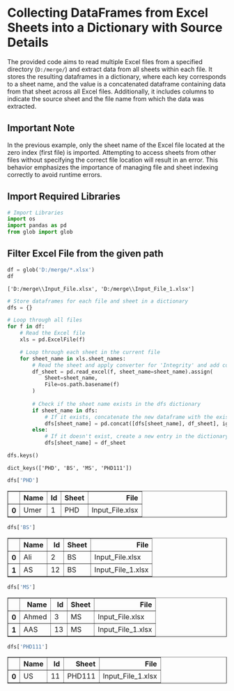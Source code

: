 # Collecting DataFrames from Excel Sheets into a Dictionary with Source Details

The provided code aims to read multiple Excel files from a specified directory (`D:/merge/`) and extract data from all sheets within each file. It stores the resulting dataframes in a dictionary, where each key corresponds to a sheet name, and the value is a concatenated dataframe containing data from that sheet across all Excel files. Additionally, it includes columns to indicate the source sheet and the file name from which the data was extracted.

## Important Note

In the previous example, only the sheet name of the Excel file located at the zero index (first file) is imported. Attempting to access sheets from other files without specifying the correct file location will result in an error. This behavior emphasizes the importance of managing file and sheet indexing correctly to avoid runtime errors.

## Import Required Libraries


```python
# Import Libraries
import os
import pandas as pd
from glob import glob
```

## Filter Excel File from the given path


```python
df = glob('D:/merge/*.xlsx')
df
```




    ['D:/merge\\Input_File.xlsx', 'D:/merge\\Input_File_1.xlsx']




```python
# Store dataframes for each file and sheet in a dictionary
dfs = {}

# Loop through all files
for f in df:
    # Read the Excel file
    xls = pd.ExcelFile(f)

    # Loop through each sheet in the current file
    for sheet_name in xls.sheet_names:
        # Read the sheet and apply converter for 'Integrity' and add columns for 'Sheet' and 'File'
        df_sheet = pd.read_excel(f, sheet_name=sheet_name).assign(
            Sheet=sheet_name, 
            File=os.path.basename(f)
        )
        
        # Check if the sheet name exists in the dfs dictionary
        if sheet_name in dfs:
            # If it exists, concatenate the new dataframe with the existing one
            dfs[sheet_name] = pd.concat([dfs[sheet_name], df_sheet], ignore_index=True)
        else:
            # If it doesn't exist, create a new entry in the dictionary
            dfs[sheet_name] = df_sheet
```


```python
dfs.keys()
```




    dict_keys(['PHD', 'BS', 'MS', 'PHD111'])




```python
dfs['PHD']
```





<table border="1" class="dataframe">
  <thead>
    <tr style="text-align: right;">
      <th></th>
      <th>Name</th>
      <th>Id</th>
      <th>Sheet</th>
      <th>File</th>
    </tr>
  </thead>
  <tbody>
    <tr>
      <th>0</th>
      <td>Umer</td>
      <td>1</td>
      <td>PHD</td>
      <td>Input_File.xlsx</td>
    </tr>
  </tbody>
</table>
</div>




```python
dfs['BS']
```




<div>
<style scoped>
    .dataframe tbody tr th:only-of-type {
        vertical-align: middle;
    }

    .dataframe tbody tr th {
        vertical-align: top;
    }

    .dataframe thead th {
        text-align: right;
    }
</style>
<table border="1" class="dataframe">
  <thead>
    <tr style="text-align: right;">
      <th></th>
      <th>Name</th>
      <th>Id</th>
      <th>Sheet</th>
      <th>File</th>
    </tr>
  </thead>
  <tbody>
    <tr>
      <th>0</th>
      <td>Ali</td>
      <td>2</td>
      <td>BS</td>
      <td>Input_File.xlsx</td>
    </tr>
    <tr>
      <th>1</th>
      <td>AS</td>
      <td>12</td>
      <td>BS</td>
      <td>Input_File_1.xlsx</td>
    </tr>
  </tbody>
</table>
</div>




```python
dfs['MS']
```




<div>
<style scoped>
    .dataframe tbody tr th:only-of-type {
        vertical-align: middle;
    }

    .dataframe tbody tr th {
        vertical-align: top;
    }

    .dataframe thead th {
        text-align: right;
    }
</style>
<table border="1" class="dataframe">
  <thead>
    <tr style="text-align: right;">
      <th></th>
      <th>Name</th>
      <th>Id</th>
      <th>Sheet</th>
      <th>File</th>
    </tr>
  </thead>
  <tbody>
    <tr>
      <th>0</th>
      <td>Ahmed</td>
      <td>3</td>
      <td>MS</td>
      <td>Input_File.xlsx</td>
    </tr>
    <tr>
      <th>1</th>
      <td>AAS</td>
      <td>13</td>
      <td>MS</td>
      <td>Input_File_1.xlsx</td>
    </tr>
  </tbody>
</table>
</div>




```python
dfs['PHD111']
```




<div>
<style scoped>
    .dataframe tbody tr th:only-of-type {
        vertical-align: middle;
    }

    .dataframe tbody tr th {
        vertical-align: top;
    }

    .dataframe thead th {
        text-align: right;
    }
</style>
<table border="1" class="dataframe">
  <thead>
    <tr style="text-align: right;">
      <th></th>
      <th>Name</th>
      <th>Id</th>
      <th>Sheet</th>
      <th>File</th>
    </tr>
  </thead>
  <tbody>
    <tr>
      <th>0</th>
      <td>US</td>
      <td>11</td>
      <td>PHD111</td>
      <td>Input_File_1.xlsx</td>
    </tr>
  </tbody>
</table>
</div>



